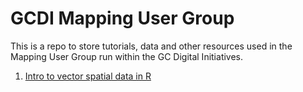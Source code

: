 # GCDI Mapping User Group

This is a repo to store tutorials, data and other resources used in the Mapping User Group run within the GC Digital Initiatives.

1. [Intro to vector spatial data in R](tutorials/01_intro_vector_R.md)
